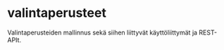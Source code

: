 # valintaperusteet

Valintaperusteiden mallinnus sekä siihen liittyvät käyttöliittymät
ja REST-APIt.

